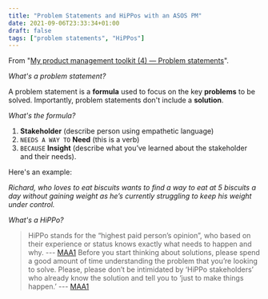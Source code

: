 ```yaml
---
title: "Problem Statements and HiPPos with an ASOS PM"
date: 2021-09-06T23:33:34+01:00
draft: false
tags: ["problem statements", "HiPPos"]
---
```


From "[My product management toolkit (4) — Problem statements](https://maa1.medium.com/my-product-management-toolkit-4-problem-statements-27e7ebe8804d)".

_What's a problem statement?_

A problem statement is a **formula** used to focus on the key **problems** to be solved. Importantly, problem statements don't include a **solution**.

_What's the formula?_

1. **Stakeholder** (describe person using empathetic language)
2. `NEEDS A WAY TO` **Need** (this is a verb)
3. `BECAUSE` **Insight** (describe what you’ve learned about the stakeholder and their needs).

Here's an example:

_Richard, who loves to eat biscuits wants to find a way to eat at 5 biscuits a day without gaining weight as he’s currently struggling to keep his weight under control._

_What's a HiPPo?_
> HiPPo stands for the “highest paid person’s opinion”, who based on their experience or status knows exactly what needs to happen and why. --- [MAA1](https://maa1.medium.com/my-product-management-toolkit-4-problem-statements-27e7ebe8804d)
> Before you start thinking about solutions, please spend a good amount of time understanding the problem that you’re looking to solve. Please, please don’t be intimidated by ‘HiPPo stakeholders’ who already know the solution and tell you to ‘just to make things happen.’ --- [MAA1](https://maa1.medium.com/my-product-management-toolkit-4-problem-statements-27e7ebe8804d)
